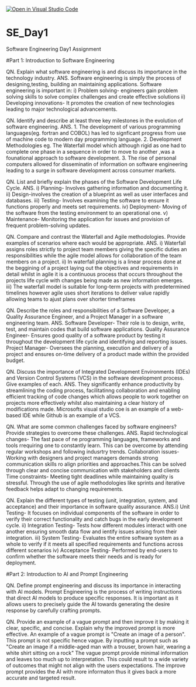 [![Open in Visual Studio Code](https://classroom.github.com/assets/open-in-vscode-2e0aaae1b6195c2367325f4f02e2d04e9abb55f0b24a779b69b11b9e10269abc.svg)](https://classroom.github.com/online_ide?assignment_repo_id=18388969&assignment_repo_type=AssignmentRepo)
# SE_Day1
Software Engineering Day1 Assignment

#Part 1: Introduction to Software Engineering

QN. Explain what software engineering is and discuss its importance in the technology industry. 
ANS. Software engineering is simply the process of designing,testing, building an maintaining applications. Software engineering is important in:
i) Problem solving- engineers gain problem solving skills to solve complex challenges and create effective solutions
ii) Developing innovations- It promotes the creation of new technologies leading to major technological advancements. 


QN. Identify and describe at least three key milestones in the evolution of software engineering.
ANS. 1. The development of various programming languages(eg. fortran and COBOL) has led to signficant progress from use of machine code to modern day programming language.
2. Development Methodologies eg. The Waterfall model which although rigid as one had to complete one phase in a sequence in order to move to another ,was a founational approach to software development.
3. The rise of personal computers  allowed for disseminatin of information on software engineering leading to a surge in software development across consumer markets.

QN. List and briefly explain the phases of the Software Development Life Cycle.
ANS. i) Planning- Involves gathering information and documenting it.
ii) Design-involves the creation of a blueprint as well as user interfaces and databases.
iii) Testing- Involves examining the software to ensure it functions properly and meets set requirements.
iv) Deployment- Moving of the software from the testing environment to an operational one.
v) Maintenance- Monitoring the application for issues and provision of frequent problem-solving updates.


QN. Compare and contrast the Waterfall and Agile methodologies. Provide examples of scenarios where each would be appropriate.
ANS. i) Waterfall assigns roles strictly to project team members giving the specific duties an responsibilities while the agile model allows for collaboration of the team members on a project.
ii) In waterfall planning is a linear process done at the beggining of a project laying out the objectives and requirements in detail whilst in agile it is a continuous process that occurs throughout the projects life cycle with changes being made as new information emerges.
iii) The waterfall model is suitable for long-term projects with predetermined timelines however agile uses short iterations to deliver value rapidly allowing teams to ajust plans over shorter timeframes 


QN. Describe the roles and responsibilities of a Software Developer, a Quality Assurance Engineer, and a Project Manager in a software engineering team.
ANS. Software Developer- Their role is to design, write, test, and maintain codes that build software applications.
Quality Assurance Engineer- Ensures good quality of a software product by testing it throughout the development life cycle and identifying and reporting issues. 
Project Manager- Oversees the planning, execution and delivery of a project and ensures on-time delivery of a product made within the provided budget. 

QN. Discuss the importance of Integrated Development Environments (IDEs) and Version Control Systems (VCS) in the software development process. Give examples of each.
ANS. They significantly enhance productivity by streamlining the coding process, facilitatinng collaboration and enabling efficient tracking of code changes which allows people to work together on projects more effectively whilst also maintaining a clear history of modifications made. Microsofts visual studio coe is an example of a web-based IDE while Github is an example of a VCS.


QN. What are some common challenges faced by software engineers? Provide strategies to overcome these challenges.
ANS. Rapid technological changes- The fast pace of ne programming languages, frameworks and tools rrequiring one to constantly learn. This can be overcome by attending regular workshops and following indusrtry trends.
Collaboration issues- Working with designers and project managers demands strong communication skills ro align priorities and approaches.This can be solved through clear and concise communication with stakeholders and clients
Time constraints- Meeting tight deadlines while maintaining quality is stressful. Through the use of agile methodologies like sprints and iterative feedback helps adapt to changing requirements.


QN. Explain the different types of testing (unit, integration, system, and acceptance) and their importance in software quality assurance.
ANS.i) Unit Testing- It focuses on individual components of the software in order to verify their correct functionality and catch bugs in the early development cycle.
ii) Integration Testing- Tests how different modules interact with one another ensuring smooth data flow and ientify issues arising from their integration.
iii) System Testing- Evaluates the entire software system as a whole to verify  if it meets all specified requirements and functions across different scenarios
iv) Acceptance Testing- Performed by end-users to confirm whether the software meets their needs and is ready for deployment.


#Part 2: Introduction to AI and Prompt Engineering


QN. Define prompt engineering and discuss its importance in interacting with AI models.
Prompt Engineering is the process of writing instructions that direct AI models to produce specific responses.
It is important as it allows users to precisely guide the AI towards generating the desire response by carefully crafting prompts. 


QN. Provide an example of a vague prompt and then improve it by making it clear, specific, and concise. Explain why the improved prompt is more effective.
An example of a vague prompt is "Create an image of a person". This prompt is not specific hence vague. By inputting a prompt such as "Create an image if a middle-aged man with a trouser, brown hair, wearing a white shirt sitting on a rock" 
The vague prompt provide minimal information and leaves too much up to interpretation. This could result to a wide variety of outcomes that might not align with the users expectations. The improve prompt provides the AI with more informaton thus it gives back a more accurate and targeted result.
